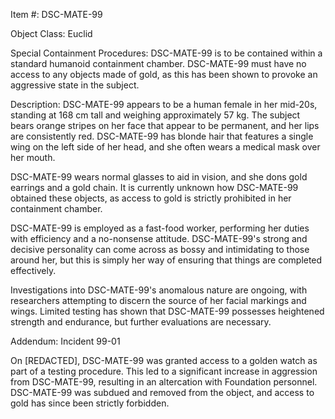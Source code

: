 Item #: DSC-MATE-99

Object Class: Euclid

Special Containment Procedures: DSC-MATE-99 is to be contained within a standard humanoid containment chamber. DSC-MATE-99 must have no access to any objects made of gold, as this has been shown to provoke an aggressive state in the subject.

Description: DSC-MATE-99 appears to be a human female in her mid-20s, standing at 168 cm tall and weighing approximately 57 kg. The subject bears orange stripes on her face that appear to be permanent, and her lips are consistently red. DSC-MATE-99 has blonde hair that features a single wing on the left side of her head, and she often wears a medical mask over her mouth.

DSC-MATE-99 wears normal glasses to aid in vision, and she dons gold earrings and a gold chain. It is currently unknown how DSC-MATE-99 obtained these objects, as access to gold is strictly prohibited in her containment chamber.

DSC-MATE-99 is employed as a fast-food worker, performing her duties with efficiency and a no-nonsense attitude. DSC-MATE-99's strong and decisive personality can come across as bossy and intimidating to those around her, but this is simply her way of ensuring that things are completed effectively.

Investigations into DSC-MATE-99's anomalous nature are ongoing, with researchers attempting to discern the source of her facial markings and wings. Limited testing has shown that DSC-MATE-99 possesses heightened strength and endurance, but further evaluations are necessary.

Addendum: Incident 99-01

On [REDACTED], DSC-MATE-99 was granted access to a golden watch as part of a testing procedure. This led to a significant increase in aggression from DSC-MATE-99, resulting in an altercation with Foundation personnel. DSC-MATE-99 was subdued and removed from the object, and access to gold has since been strictly forbidden.